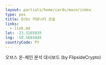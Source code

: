 ```yaml
---
layout: partials/home/cards/main/index
type: pos
title: Orbs 커뮤니티 콘솔
links:
  - link.md
lat: -23.3165935
lng: -58.1693445
countryCode: PY
---
```


오브스 온-체인 분석 대시보드 (by FlipsideCrypto)

